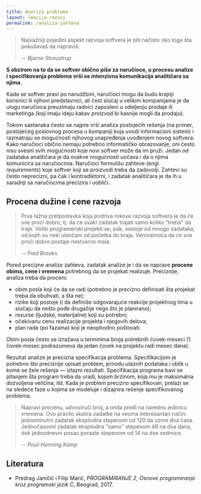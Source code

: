 ```yaml
---
title: Analiza problema
layout: lekcija-razvoj
permalink: /analiza-zahteva
---
```


> Najvažniji pojedini aspekt razvoja softvera je biti načisto oko toga šta pokušavaš da napraviš.
>
> -- <cite>Bjarne Stroustrup</cite>

**S obzirom na to da se softver obično piše za naručioce, u procesu analize i specifikovanja problema vrši se intenzivna komunikacija analitičara sa njima.**

Kada se softver pravi po narudžbini, naručioci mogu da budu krajnji korisnici ili njihovi predstavnici, ali čest slučaj u velikim kompanijama je da ulogu naručioca preuzimaju radnici zaposleni u odeljenju prodaje ili marketinga (koji imaju ideju kakav proizvod bi kasnije mogli da prodaju).

Tokom sastanaka često se najpre vrši analiza postojećih rešenja (na primer, postojećeg poslovnog procesa u kompaniji koja uvodi informacioni sistem) i razmatraju se mogućnosti njihovog unapređenja uvođenjem novog softvera. Kako naručioci obično nemaju potrebno informatičko obrazovanje, oni često nisu svesni svih mogućnosti koje novi softver može da im pruži. Jedan od zadataka analitičara je da ovakve mogućnosti uočava i da o njima komunicira sa naručiocima. Naručioci formulišu zahteve (engl. *requirements*) koje softver koji se proizvodi treba da zadovolji. Zahtevi su često neprecizni, pa čak i kontradiktorni, i zadatak analitičara je da ih u saradnji sa naručiocima precizira i uobliči.

## Procena dužine i cene razvoja

> Prva lažna pretpostavka koja podriva rokove razvoja softvera je da će sve proći dobro, tj. da će svaki zadatak trajati samo koliko "treba" da traje. Veliki programerski projekti se, pak, sastoje od mnogo zadataka, od kojih su neki ulančani od početka do kraja. Verovatnoća da će sve proći dobro postaje nestvarno mala.
>
> -- <cite>Fred Brooks</cite>

Pored precizne analize zahteva, zadatak analize je i da se naprave **procene obima, cene i vremena** potrebnog da se projekat realizuje. Preciznije, analiza treba da proceni:

- obim posla koji će da se radi (potrebno je precizno definisati šta projekat treba da obuhvati, a šta ne);
- rizike koji postoje (i da definiše odgovarajuće reakcije projektnog tima u slučaju da nešto pođe drugačije nego što je planirano);
- resurse (ljudske, materijalne) koji su potrebni;
- očekivanu cenu realizacije projekta i njegovih delova;
- plan rada (po fazama) koji je neophodno poštovati.

Obim posla često se izražava u terminima broja potrebnih čovek-meseci (1 čovek-mesec podrazumeva da jedan čovek na projektu radi mesec dana).

Rezultat analize je precizna specifikacija problema. Specifikacijom je potrebno što preciznije opisati problem, prirodu ulaznih podataka i oblik u kome se žele rešenja — izlazni rezultati. Specifikacija programa bavi se pitanjem šta program treba da uradi, kojom brzinom, koja mu je maksimalna dozvoljena veličina, itd. Kada je problem precizno specifikovan, prelazi se na sledeće faze u kojima se modeluje i dizajnira rešenje specifikovanog problema.

> Napravi procenu, udvostruči broj, a onda pređi na narednu jedinicu vremena. Ovo pravilo skalira zadatke na veoma interesantan način: jednominutni zadatak eksplodira stepenom od 120 da uzme dva časa. Jednočasovni zadatak eksplodira \"samo\" stepenom 48 na dva dana, dok jednodnevni posao poraste stepenom od 14 na dve sedmice.
>
> -- <cite>Poul-Henning Kamp</cite>

## Literatura

- Predrag Janičić i Filip Marić, *PROGRAMIRANJE 2, Osnove programiranja kroz programski jezik C*, Beograd, 2017.
